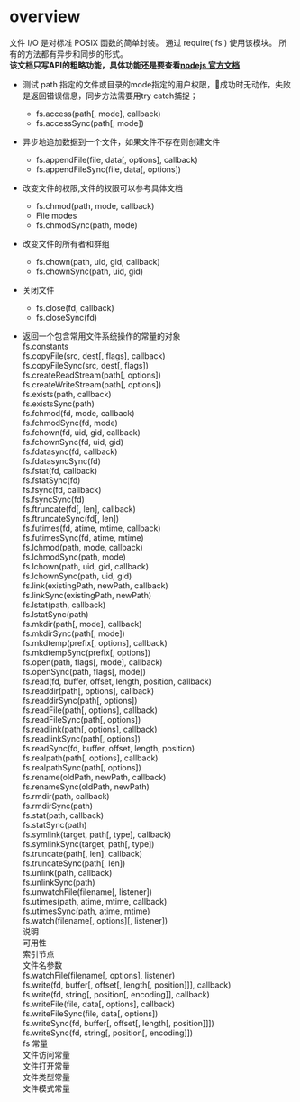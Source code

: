 # overview 
   文件 I/O 是对标准 POSIX 函数的简单封装。 通过 require('fs') 使用该模块。 所有的方法都有异步和同步的形式。   
  **该文档只写API的粗略功能，具体功能还是要查看[nodejs 官方文档](http://nodejs.cn/api/fs.html)**

+ 测试 path 指定的文件或目录的mode指定的用户权限，成功时无动作，失败是返回错误信息，同步方法需要用try catch捕捉；
  - fs.access(path[, mode], callback)  
  - fs.accessSync(path[, mode])  
  
+ 异步地追加数据到一个文件，如果文件不存在则创建文件
  - fs.appendFile(file, data[, options], callback)  
  - fs.appendFileSync(file, data[, options])  

+ 改变文件的权限,文件的权限可以参考具体文档  
  - fs.chmod(path, mode, callback)  
  - File modes  
  - fs.chmodSync(path, mode)  

+ 改变文件的所有者和群组  
  - fs.chown(path, uid, gid, callback)  
  - fs.chownSync(path, uid, gid) 

+ 关闭文件  
  - fs.close(fd, callback)  
  - fs.closeSync(fd)  

+ 返回一个包含常用文件系统操作的常量的对象  
fs.constants  
fs.copyFile(src, dest[, flags], callback)  
fs.copyFileSync(src, dest[, flags])  
fs.createReadStream(path[, options])  
fs.createWriteStream(path[, options])  
fs.exists(path, callback)  
fs.existsSync(path)  
fs.fchmod(fd, mode, callback)  
fs.fchmodSync(fd, mode)  
fs.fchown(fd, uid, gid, callback)  
fs.fchownSync(fd, uid, gid)  
fs.fdatasync(fd, callback)  
fs.fdatasyncSync(fd)  
fs.fstat(fd, callback)  
fs.fstatSync(fd)  
fs.fsync(fd, callback)  
fs.fsyncSync(fd)  
fs.ftruncate(fd[, len], callback)  
fs.ftruncateSync(fd[, len])  
fs.futimes(fd, atime, mtime, callback)  
fs.futimesSync(fd, atime, mtime)  
fs.lchmod(path, mode, callback)  
fs.lchmodSync(path, mode)  
fs.lchown(path, uid, gid, callback)  
fs.lchownSync(path, uid, gid)  
fs.link(existingPath, newPath, callback)  
fs.linkSync(existingPath, newPath)  
fs.lstat(path, callback)  
fs.lstatSync(path)  
fs.mkdir(path[, mode], callback)  
fs.mkdirSync(path[, mode])  
fs.mkdtemp(prefix[, options], callback)  
fs.mkdtempSync(prefix[, options])  
fs.open(path, flags[, mode], callback)  
fs.openSync(path, flags[, mode])  
fs.read(fd, buffer, offset, length, position, callback)  
fs.readdir(path[, options], callback)  
fs.readdirSync(path[, options])  
fs.readFile(path[, options], callback)  
fs.readFileSync(path[, options])  
fs.readlink(path[, options], callback)  
fs.readlinkSync(path[, options])  
fs.readSync(fd, buffer, offset, length, position)  
fs.realpath(path[, options], callback)  
fs.realpathSync(path[, options])  
fs.rename(oldPath, newPath, callback)  
fs.renameSync(oldPath, newPath)  
fs.rmdir(path, callback)  
fs.rmdirSync(path)  
fs.stat(path, callback)  
fs.statSync(path)  
fs.symlink(target, path[, type], callback)  
fs.symlinkSync(target, path[, type])  
fs.truncate(path[, len], callback)  
fs.truncateSync(path[, len])  
fs.unlink(path, callback)  
fs.unlinkSync(path)  
fs.unwatchFile(filename[, listener])  
fs.utimes(path, atime, mtime, callback)  
fs.utimesSync(path, atime, mtime)  
fs.watch(filename[, options][, listener])  
说明  
可用性  
索引节点  
文件名参数  
fs.watchFile(filename[, options], listener)  
fs.write(fd, buffer[, offset[, length[, position]]], callback)  
fs.write(fd, string[, position[, encoding]], callback)  
fs.writeFile(file, data[, options], callback)  
fs.writeFileSync(file, data[, options])  
fs.writeSync(fd, buffer[, offset[, length[, position]]])  
fs.writeSync(fd, string[, position[, encoding]])  
fs 常量  
文件访问常量  
文件打开常量  
文件类型常量  
文件模式常量